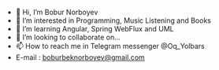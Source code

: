 - 👋 Hi, I’m Bobur Norboyev
- 👀 I’m interested in Programming, Music Listening and Books
- 🌱 I’m learning Angular, Spring WebFlux and UML 
- 💞️ I’m looking to collaborate on...
- 📫 How to reach me in Telegram messenger @Oq_Yolbars
- E-mail : boburbeknorboyev@gmail.com

